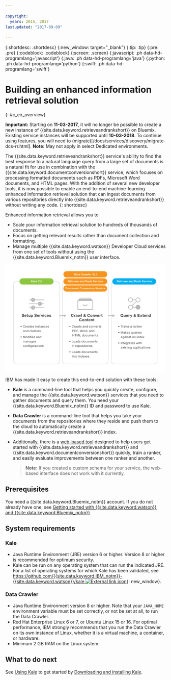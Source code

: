 ```yaml
---

copyright:
  years: 2015, 2017
lastupdated: "2017-09-09"

---
```


{:shortdesc: .shortdesc}
{:new_window: target="_blank"}
{:tip: .tip}
{:pre: .pre}
{:codeblock: .codeblock}
{:screen: .screen}
{:javascript: .ph data-hd-programlang='javascript'}
{:java: .ph data-hd-programlang='java'}
{:python: .ph data-hd-programlang='python'}
{:swift: .ph data-hd-programlang='swift'}

# Building an enhanced information retrieval solution
{: #c_eir_overview}

**Important:** Starting on **11-03-2017**, it will no longer be possible to create a new instance of {{site.data.keyword.retrieveandrankshort}} on Bluemix. Existing service instances will be supported until **10-03-2018**. To continue using features, you will need to (migrate)[/docs/services/discovery/migrate-dcs-rr.html].  **Note:** May not apply in select Dedicated environments.

The {{site.data.keyword.retrieveandrankshort}} service's ability to find the best response to a natural language query from a large set of documents is a natural fit for use in combination with the {{site.data.keyword.documentconversionshort}} service, which focuses on processing formatted documents such as PDFs, Microsoft Word documents, and HTML pages. With the addition of several new developer tools, it is now possible to enable an end-to-end machine-learning enhanced information retrieval solution that can ingest documents from various repositories directly into {{site.data.keyword.retrieveandrankshort}} without writing any code.
{: shortdesc}

Enhanced information retrieval allows you to

-   Scale your information retrieval solution to hundreds of thousands of documents.
-   Focus on getting relevant results rather than document collection and formatting.
-   Manage multiple {{site.data.keyword.watson}} Developer Cloud services from one set of tools without using the {{site.data.keyword.Bluemix_notm}} user interface.

![Enhanced Information Retrieval workflow](images/eir_workflow.png)

IBM has made it easy to create this end-to-end solution with these tools:

-   **Kale** is a command-line tool that helps you quickly create, configure, and manage the {{site.data.keyword.watson}} services that you need to gather documents and query them. You need your {{site.data.keyword.Bluemix_notm}} ID and password to use Kale.
-   **Data Crawler** is a command-line tool that helps you take your documents from the repositories where they reside and push them to the cloud to automatically create a {{site.data.keyword.retrieveandrankshort}} index.
-   Additionally, there is a [web-based tool](/docs/services/retrieve-and-rank/ranker-tooling.html) designed to help users get started with {{site.data.keyword.retrieveandrankshort}} and {{site.data.keyword.documentconversionshort}} quickly, train a ranker, and easily evaluate improvements between one ranker and another.

    > **Note:** If you created a custom schema for your service, the web-based interface does not work with it currently.

## Prerequisites

You need a {{site.data.keyword.Bluemix_notm}} account. If you do not already have one, see [Getting started with {{site.data.keyword.watson}} and {{site.data.keyword.Bluemix_notm}}](/docs/services/watson/index.html).

## System requirements

### Kale

-   Java Runtime Environment (JRE) version 6 or higher. Version 8 or higher is recommended for optimum security.
-   Kale can be run on any operating system that can run the indicated JRE. For a list of operating systems for which Kale has been validated, see [https://github.com/{{site.data.keyword.IBM_notm}}-{{site.data.keyword.watson}}/kale ![External link icon](../../icons/launch-glyph.svg "External link icon")](https://github.com/IBM-Watson/kale){: new_window}.

### Data Crawler

-   Java Runtime Environment version 8 or higher. Note that your `JAVA_HOME` environment variable must be set correctly, or not be set at all, to run the Data Crawler.
-   Red Hat Enterprise Linux 6 or 7, or Ubuntu Linux 15 or 16. For optimal performance, IBM strongly recommends that you run the Data Crawler on its own instance of Linux, whether it is a virtual machine, a container, or hardware.
-   Minimum 2 GB RAM on the Linux system.

## What to do next

See [Using Kale](/docs/services/retrieve-and-rank/using-kale.html) to get started by [Downloading and installing Kale](/docs/services/retrieve-and-rank/using-kale.html#c_kale_install).
